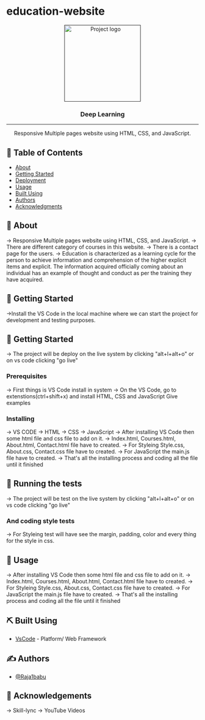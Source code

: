 # education-website
<p align="center">
  <a href="" rel="noopener">
 <img width=200px height=200px src="https://i.imgur.com/6wj0hh6.jpg" alt="Project logo"></a>
</p>

<h3 align="center">Deep Learning</h3>

---

<p align="center"> Responsive Multiple pages website using HTML, CSS, and JavaScript.
    <br> 
</p>

## 📝 Table of Contents
- [About](#about)
- [Getting Started](#getting_started)
- [Deployment](#deployment)
- [Usage](#usage)
- [Built Using](#built_using)
- [Authors](#authors)
- [Acknowledgments](#acknowledgement)

## 🧐 About <a name = "about"></a>
-> Responsive Multiple pages website using HTML, CSS, and JavaScript.
-> There are different category of courses in this website.
-> There is a contact page for the users.
-> Education is characterized as a learning cycle for the person to achieve information and comprehension of the higher explicit items and explicit. The information acquired officially coming about an individual has an example of thought and conduct as per the training they have acquired.

## 🏁 Getting Started <a name = "getting_started"></a>
->Install the VS Code in the local machine where we can start the project for development and testing purposes.

## 🏁 Getting Started <a name = "deployment"></a>
-> The project will be deploy on the live system by clicking "alt+l+alt+o"
or on vs code clicking "go live"

### Prerequisites
-> First things is VS Code install in system
-> On the VS Code, go to extenstions(ctrl+shift+x) and install HTML, CSS and JavaScript 
Give examples

### Installing
-> VS CODE
-> HTML
-> CSS
-> JavaScript
-> After installing VS Code then some html file and css file to add on it.
-> Index.html, Courses.html, About.html, Contact.html file have to created.
-> For Styleing Style.css, About.css, Contact.css file have to created.
-> For JavaScript the main.js file have to created.
-> That's all the installing process and coding all the file until it finished

## 🔧 Running the tests <a name = "tests"></a>
-> The project will be test on the live system by clicking "alt+l+alt+o"
or on vs code clicking "go live"

### And coding style tests
-> For Styleing test will have see the margin, padding, color and every thing for the style in css.

## 🎈 Usage <a name="usage"></a>
-> After installing VS Code then some html file and css file to add on it.
-> Index.html, Courses.html, About.html, Contact.html file have to created.
-> For Styleing Style.css, About.css, Contact.css file have to created.
-> For JavaScript the main.js file have to created.
-> That's all the installing process and coding all the file until it finished

## ⛏️ Built Using <a name = "built_using"></a>
- [VsCode](https://www.VsCode.com/) - Platform/ Web Framework

## ✍️ Authors <a name = "authors"></a>
- [@Raja1babu](https://github.com/Raja1babu)

## 🎉 Acknowledgements <a name = "acknowledgement"></a>
-> Skill-lync
-> YouTube Videos









